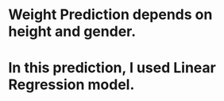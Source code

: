 # Weight Prediction depends on height and gender.
# In this prediction, I used Linear Regression model.  
